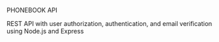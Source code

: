 PHONEBOOK API

REST API with user authorization, authentication, and email verification using Node.js and Express
